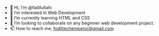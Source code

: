 - 👋 Hi, I’m @fadilullahi
- 👀 I’m interested in Web Development
- 🌱 I’m currently learning HTML and CSS  
- 💞️ I’m looking to collaborate on any beginner web development project.
- 📫 How to reach me; fodiltechemperor@gmail.com

<!---
fadilullahi/fadilullahi is a ✨ special ✨ repository because its `README.md` (this file) appears on your GitHub profile.
You can click the Preview link to take a look at your changes.
--->
